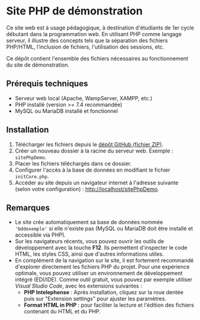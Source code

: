 # Site PHP de démonstration

Ce site web est à usage pédagogique, à destination d'étudiants de 1er cycle débutant dans la programmation web. En utilisant PHP comme langage serveur, il illustre des concepts tels que la séparation des fichiers PHP/HTML, l’inclusion de fichiers, l'utilisation des sessions, etc.

Ce dépôt contient l'ensemble des fichiers nécessaires au fonctionnement du site de démonstration.

## Prérequis techniques

- Serveur web local (Apache, WampServer, XAMPP, etc.)
- PHP installé (version >= 7.4 recommandée)
- MySQL ou MariaDB installé et fonctionnel

## Installation

1. Télécharger les fichiers depuis le [dépôt GitHub (fichier ZIP)](https://github.com/knightofnet/sitePhpDemo/archive/refs/heads/master.zip).
2. Créer un nouveau dossier à la racine du serveur web. Exemple : `sitePhpDemo`.
3. Placer les fichiers téléchargés dans ce dossier.
4. Configurer l'accès à la base de données en modifiant le fichier `initCore.php`.
5. Accéder au site depuis un navigateur internet à l'adresse suivante (selon votre configuration) : [http://localhost/sitePhpDemo](http://localhost/sitePhpDemo).

## Remarques

- Le site crée automatiquement sa base de données nommée `'bddexemple'` si elle n'existe pas (MySQL ou MariaDB doit être installé et accessible via PHP).
- Sur les navigateurs récents, vous pouvez ouvrir les outils de développement avec la touche **F12**. Ils permettent d'inspecter le code HTML, les styles CSS, ainsi que d'autres informations utiles.
- En complément de la navigation sur le site, il est fortement recommandé d'explorer directement les fichiers PHP du projet. Pour une expérience optimale, vous pouvez utiliser un environnement de développement intégré (EDI/IDE). Comme outil gratuit, vous pouvez par exemple utiliser _Visual Studio Code_, avec les extensions suivantes :
  - **PHP Intelephense** : Après installation, cliquez sur la roue dentée puis sur "Extension settings" pour ajuster les paramètres.
  - **Format HTML in PHP** : pour faciliter la lecture et l'édition des fichiers contenant du HTML et du PHP.

